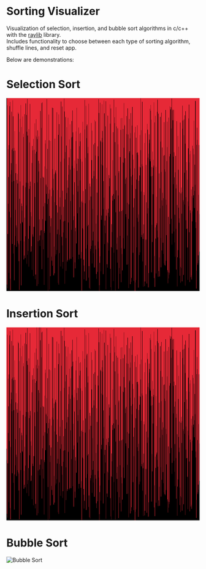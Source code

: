 # Sorting Visualizer
Visualization of selection, insertion, and bubble sort algorithms in c/c++ with the [raylib](https://github.com/raysan5/raylib) library.<br>
Includes functionality to choose between each type of sorting algorithm, shuffle lines, and reset app.

Below are demonstrations:

# Selection Sort
![Selection Sort](demo/SelectionSort.gif)

# Insertion Sort
![Insertion Sort](demo/InsertionSort.gif)

# Bubble Sort
![Bubble Sort](demo/BubbleSort.gif)
